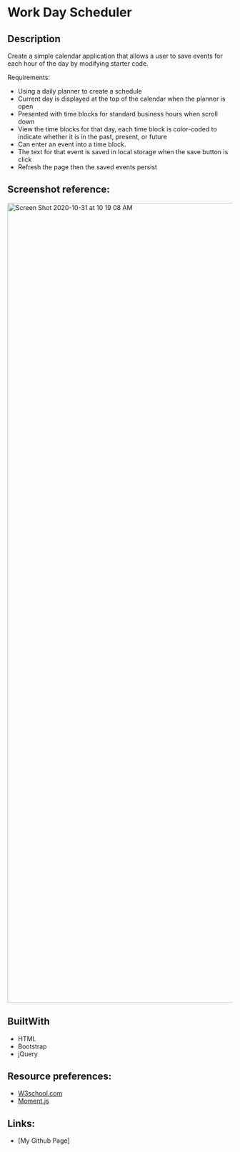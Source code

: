 # Work Day Scheduler

## Description 

Create a simple calendar application that allows a user to save events for each hour of the day by modifying starter code.  

Requirements:
* Using a daily planner to create a schedule
* Current day is displayed at the top of the calendar when the planner is open
* Presented with time blocks for standard business hours when scroll down
* View the time blocks for that day, each time block is color-coded to indicate whether it is in the past, present, or future
* Can enter an event into a time block.
* The text for that event is saved in local storage when the save button is click
* Refresh the page then the saved events persist

## Screenshot reference:
<img width="1792" alt="Screen Shot 2020-10-31 at 10 19 08 AM" src="https://user-images.githubusercontent.com/68761490/97785585-17351880-1b63-11eb-83a6-08a87b8bea01.png">

## BuiltWith

* HTML
* Bootstrap
* jQuery

## Resource preferences:
* [W3school.com](https://www.w3schools.com/jquery/jquery_intro.asp)
* [Moment.js](https://momentjs.com/) 

## Links:
* [My Github Page]



